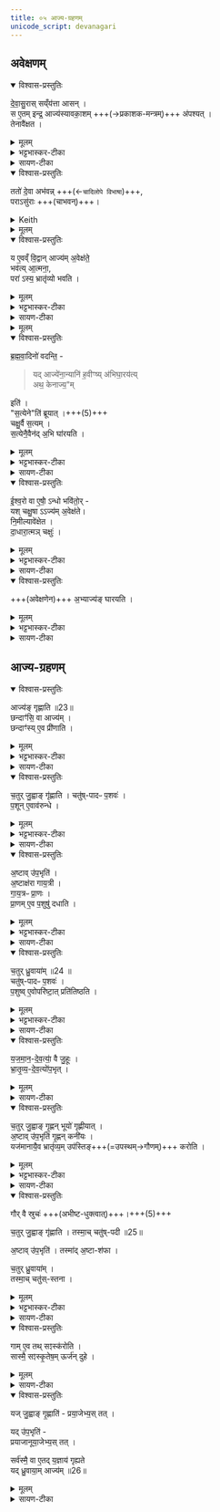 ```yaml
---
title: ०५ आज्य-ग्रहणम् 
unicode_script: devanagari
---
```

## अवेक्षणम्
<details open><summary>विश्वास-प्रस्तुतिः</summary>

दे॒वा॒सु॒रास् सय्ँय॑त्ता आसन् ।  
स ए॒तम् इन्द्र॒ आज्य॑स्यावका॒शम् +++(→प्रकाशक-मन्त्रम्)+++ अ॑पश्यत् ।  
तेनावै॑क्षत ।
</details>

<details><summary>मूलम्</summary>

दे॒वा॒सु॒रास्सय्ँय॑त्ता आसन् ।  
स ए॒तमिन्द्र॒ आज्य॑स्यावका॒शम॑पश्यत् ।  
तेनावै॑क्षत ।  
</details>

<details><summary>भट्टभास्कर-टीका</summary>

1देवासुरा इति ॥ आज्यस्यावकाशमिति 'अग्नेर्जिह्वा'1 इत्यवेक्षणमन्त्रस्यैषा संज्ञा ।
</details>

<details><summary>सायण-टीका</summary>

आहुतेः कस्या अप्यलोपोऽनन्तरायः यदेतदाज्यावेक्षणं पूर्वमुक्तं तत्र विशेषं वक्तुं तत्प्रस्तौति — ‘देवासुराः संयत्ता आसन्। स एतमिन्द्र आज्यस्यावकाशमपश्यत्। तेनावैक्षत। 
</details>

<div class="js_include" url="/vedAH_yajuH/taittirIyam/sArasvata-vibhAgaH/brAhmaNam/brAhmaNam/sarva-prastutiH/3/3_darsha-pUrNa-mAsAdi/05_Ajya-grahaNam/tato_devA_abhavan.md" unfilled newLevelForH1="5" includeTitle="false">   

<details open><summary>विश्वास-प्रस्तुतिः</summary>

ततो॑ दे॒वा अभ॑वन्न् +++(←`चादिलोपे विभाषा`)+++,  
पराऽसु॑राः +++(चाभवन्)+++।  
</details>

<details><summary>Keith</summary>

Then the gods prospered,  
the Asuras were defeated. 
</details>


<details><summary>मूलम्</summary>

ततो॑ दे॒वा अभ॑वन् ।  
पराऽसु॑राः ।
</details>
</div>

<details open><summary>विश्वास-प्रस्तुतिः</summary>

य ए॒वव्ँ वि॒द्वान् आज्य॑म् अ॒वेक्ष॑ते॒  
भव॑त्य् आ॒त्मना॒,  
परा॑ ऽस्य॒ भ्रातृ॑व्यो भवति ।
</details>

<details><summary>मूलम्</summary>

य ए॒वव्ँवि॒द्वानाज्य॑म॒वेक्ष॑ते ।
भव॑त्या॒त्मना॑ ।  
परा॑ऽस्य॒ भ्रातृ॑व्यो भवति ।
</details>

<details><summary>भट्टभास्कर-टीका</summary>

आत्मनेति । प्रकृत्यादितृतीया ।
</details>

<details><summary>सायण-टीका</summary>

य एवं विद्वानाज्यमवेक्षते। भवत्यात्मना। पराऽस्य भ्रातृव्यो भवति’ (ब्रा. का. ३ प्र. ३ अ. ५) इति। **अवकाशः** प्रकाशको मन्त्रः। स चाग्नेर् जिह्वाऽसीत्य्-आदिकः। 
</details>

<details><summary>मूलम्</summary>


ई॒श्व॒रो वा ए॒षो॑ऽन्धो भवि॑तोः ।  

यश्चक्षु॒षाऽऽज्य॑म॒वेक्ष॑ते ।
नि॒मील्यावे॑क्षेत ।
</details>

<details open><summary>विश्वास-प्रस्तुतिः</summary>

ब्र॒ह्म॒वा॒दिनो॑ वदन्ति॒ - 

> यद् आज्ये॑ना॒न्यानि॑ ह॒वीꣳष्य् अ॑भिघा॒रय॑त्य्  
> अथ॒ केनाज्य॒"म् 

इति॑ ।  
"स॒त्येने"ति॑ ब्रूयात् ।+++(5)+++  
चक्षु॒र्वै स॒त्यम् ।  
स॒त्येनै॒वैन॑द् अ॒भि घा॑रयति ।
</details>

<details><summary>मूलम्</summary>

ब्र॒ह्म॒वा॒दिनो॑ वदन्ति ।  
यदाज्ये॑ना॒न्यानि॑ ह॒वीꣳष्य॑भिघा॒रय॑ति ॥22॥  
अथ॒ केनाज्य॒मिति॑ ।  
स॒त्येनेति॑ ब्रूयात् ।  

चक्षु॒र्वै स॒त्यम् ।  
स॒त्येनै॒वैन॑द॒भि घा॑रयति ।
</details>

<details><summary>भट्टभास्कर-टीका</summary>

यदाज्येनेति । गतम् ।
सत्यं सतां साधु यथार्थग्रहणसामर्थ्यात् । 
</details>

<details><summary>सायण-टीका</summary>

अभिघारणरूपत्वकथनेनावेक्षणं प्रशंसति – ‘ब्रह्मवादिनो वदन्ति। यदाज्योनान्यानि हवीꣳष्याभिघारयति। अथ केनाऽऽज्यमिति। शत्येनेति ब्रूयात्। चक्षुर्वै सत्यम्। सत्येनैवैनदभिघारयति’ (ब्रा. का. ३ प्र. ३ अ. ५) इति। 
</details>

<details open><summary>विश्वास-प्रस्तुतिः</summary>

ई॒श्व॒रो वा ए॒षो॒॑ ऽन्धो भवि॑तो॒र् -  
यश् चक्षु॒षा ऽऽज्य॑म् अ॒वेक्ष॑ते।  
नि॒मील्यावे॑क्षेत ।  
दा॒धारा॒त्मञ् चक्षुः॑ ।
</details>

<details><summary>मूलम्</summary>

ई॒श्व॒रो वा ए॒षो॑ऽन्धो भवि॑तोः ।  
यश्चक्षु॒षाऽऽज्य॑म॒वेक्ष॑ते  
नि॒मील्यावे॑क्षेत ।  
दा॒धारा॒त्मञ् चक्षुः॑ ।
</details>

<details><summary>भट्टभास्कर-टीका</summary>

अन्धो भवितोः भवितुमीश्वरः । 'ईश्वरे तोसुन्कसुनौ' इति तोसुन् । तेजस्त्वादाज्यस्य ।

दाधारेति । आत्मनि चक्षुरविकलं धारयति स्थापयति । छान्दसो लिट्, तुजादित्वादभ्यासस्य दीर्घत्वम् ।
</details>

<details><summary>सायण-टीका</summary>

अवेक्षणे निमीलनरूपं विशेषं – “ईश्वरो वा एषोऽन्धे भवितोः। यश्चक्षुषाऽऽज्यमवेक्षते। निमील्यावेक्षेत। दाधाराऽऽत्मन्चक्षुः। 
</details>

<details open><summary>विश्वास-प्रस्तुतिः</summary>

+++(अवेक्षणेन)+++ अ॒भ्याज्य॑ङ् घारयति ।  
</details>

<details><summary>मूलम्</summary>

अ॒भ्याज्य॑ङ्घारयति ।  
</details>

<details><summary>भट्टभास्कर-टीका</summary>

आज्यं चाभिघारयति निमीलनेनात्मनि स्थापितं भवति । अवेक्षणेनाज्यस्याभिघारणम् ॥
</details>

<details><summary>सायण-टीका</summary>

अभ्याज्यं धारयति’ (ब्रा. का. ३ प्र. ३ अ. ५) इति।
</details>

## आज्य-ग्रहणम्
<details open><summary>विश्वास-प्रस्तुतिः</summary>

आज्य॑ङ् गृह्णाति ॥23॥  
छन्दाꣳ॑सि॒ वा आज्य॑म् ।  
छन्दाꣳ॑स्य् ए॒व प्री॑णाति ।
</details>

<details><summary>मूलम्</summary>

आज्य॑ङ्गृह्णाति ॥23॥  
छन्दाꣳ॑सि॒ वा आज्य॑म् ।  
छन्दाꣳ॑स्य् ए॒व प्री॑णाति ।
</details>

<details><summary>भट्टभास्कर-टीका</summary>

2आज्यं गृह्णातीति ॥ चतुर्ग्रहादिविशिष्टम् ।
</details>

<details><summary>सायण-टीका</summary>

विधत्ते — ‘आज्यं गृह्णाति। छन्दाꣳसि वा आज्यम्। छन्दाꣳस्येव प्रीणाति’ (ब्रा. का. ३ प्र. ३ अ. ५) इति। 
</details>

<details open><summary>विश्वास-प्रस्तुतिः</summary>

च॒तुर् जु॒ह्वाङ् गृ॑ह्णाति ।
चतु॑ष्-पादᳶ प॒शवः॑ ।  
प॒शून् ए॒वाव॑रुन्धे ।  
</details>

<details><summary>मूलम्</summary>

च॒तुर्जु॒ह्वाङ्गृ॑ह्णाति ।
चतु॑ष्पादᳶ प॒शवः॑ ।  
प॒शूने॒वाव॑रुन्धे ।  
</details>

<details><summary>भट्टभास्कर-टीका</summary>

छन्दांसि वा इति । प्रधानसाधनत्वान् ।
</details>

<details><summary>सायण-टीका</summary>

स्रुग्विशेषेणाऽऽवृत्तिविशेषं विधत्ते — ‘चतुर्जुह्वां गृह्णाति। चतुष्पादः पशवः। पशूनेवावरुन्धे। 
</details>

<details open><summary>विश्वास-प्रस्तुतिः</summary>

अ॒ष्टाव् उ॑प॒भृति॑ ।  
अ॒ष्टाक्ष॑रा गाय॒त्री ।  
गा॒य॒त्रᳶ प्रा॒णः ।  
प्रा॒णम् ए॒व प॒शुषु॑ दधाति   ।
</details>

<details><summary>मूलम्</summary>

अ॒ष्टावु॑प॒भृति॑ ।  
अ॒ष्टाक्ष॑रा गाय॒त्री ।  
गा॒य॒त्रᳶ प्रा॒णः ।  
प्रा॒णमे॒व प॒शुषु॑ दधाति   ।
</details>

<details><summary>भट्टभास्कर-टीका</summary>

अष्टावुपभृति गृह्णातीत्येव । 
</details>

<details><summary>सायण-टीका</summary>

अष्टावुपभृति। अष्टाक्षरा गायत्री। गायत्रः प्राणः। प्राणमेव पशुषु दधाति। 
</details>

<details open><summary>विश्वास-प्रस्तुतिः</summary>

च॒तुर् ध्रु॒वाया॑म् ॥24 ॥  
चतु॑ष्-पादᳶ प॒शवः॑ ।  
प॒शुष्व् ए॒वोपरि॑ष्टा॒त् प्रति॑तिष्ठति ।  
</details>

<details><summary>मूलम्</summary>

च॒तुर्ध्रु॒वाया॑म् ॥24 ॥  
चतु॑ष्पादᳶ प॒शवः॑ ।  
प॒शुष्वे॒वोपरि॑ष्टा॒त्प्रति॑तिष्ठति ।  
</details>

<details><summary>भट्टभास्कर-टीका</summary>

एवं चतुर्ध्रुवायामित्यत्रापि ।
</details>

<details><summary>सायण-टीका</summary>

चतुर्ध्रुवायाम्। चतुष्पादः पशवः। पशुष्वेवोपरिष्टात्प्रतितिष्ठति” (ब्रा. का. ३ प्र. ३ अ. ५) इति। 
</details>

<details open><summary>विश्वास-प्रस्तुतिः</summary>

य॒ज॒मा॒न॒-दे॒व॒त्या॒॑ वै जु॒हूः ।  
भ्रा॒तृ॒व्य॒-दे॒व॒त्यो॑प॒भृत् ।  
</details>

<details><summary>मूलम्</summary>

य॒ज॒मा॒न॒दे॒व॒त्या॑ वै जु॒हूः ।  
भ्रा॒तृ॒व्य॒दे॒व॒त्यो॑प॒भृत् ।  
</details>

<details><summary>सायण-टीका</summary>

ग्राह्यस्याऽऽज्युस्य स्रुग्विशेषेणाल्पाधिकपरिमाणं विधत्ते — “यजमानदेवत्या वै जुहूः। भ्रातृव्यदेवत्योपभृत्। 
</details>

<details open><summary>विश्वास-प्रस्तुतिः</summary>

च॒तुर् जु॒ह्वाङ् गृ॒ह्णन् भूयो॑ गृह्णीयात् ।  
अ॒ष्टाव् उ॑प॒भृति॑ गृ॒ह्णन् कनी॑यः ।  
यज॑मानायै॒व भ्रातृ॑व्य॒म् उप॑स्तिङ्+++(=उपस्थम्→गौणम्)+++ करोति ।  
</details>

<details><summary>मूलम्</summary>

च॒तुर्जु॒ह्वाङ्गृ॒ह्णन्भूयो॑ गृह्णीयात्।  
अ॒ष्टावु॑प॒भृति॑ गृ॒ह्णन्कनी॑यः ।  
यज॑मानायै॒व भ्रातृ॑व्य॒मुप॑स्तिङ्करोति ।  
</details>

<details><summary>भट्टभास्कर-टीका</summary>

भूयः बहुतरम् ।

कनीय इति । गृह्णीयादित्येव । कनीयोऽल्पतरम् । 'युवाल्पयोः' इति कनादेशः ।  
उपस्तिं गुणभूतं, समीपे भवतीत्य् उपस्तिः । अस्तेः क्तिनि 'छन्दस्युभयथा' इति सार्वधातुकत्वात् भूभावाभावः, अल्लोपश्च ॥
</details>

<details><summary>सायण-टीका</summary>

चतुर्जुह्वा गृह्णन्भूयो गृह्णीयात्। अष्टावुपभृति गृह्णन्कनीयः। यजमानायैव भ्रातृव्यमुपस्तिं करोति” (ब्रा. का. ३ प्र. ३ अ. ५) इति। उप समीपे भृत्यत्वेनास्ति तिष्ठतीत्युपस्तिः। 
</details>

<details open><summary>विश्वास-प्रस्तुतिः</summary>

गौर् वै स्रुचः॑  +++(अभीष्ट-धुक्त्वात्)+++।+++(5)+++  

च॒तुर् जु॒ह्वाङ् गृ॑ह्णाति ।
तस्मा॒च् चतु॑ष्-पदी ॥25॥

अ॒ष्टाव् उ॑प॒भृति॑ ।
तस्मा॑द् अ॒ष्टा-श॑फा ।

च॒तुर् ध्रु॒वाया॑म् ।  
तस्मा॒च् चतु॑स्-स्तना ।
</details>

<details><summary>मूलम्</summary>

गौर्वै स्रुचः॑ ।  

च॒तुर्जु॒ह्वाङ्गृ॑ह्णाति ।
तस्मा॒च्चतु॑ष्पदी ॥25॥

अ॒ष्टावु॑प॒भृति॑ ।
तस्मा॑द॒ष्टाश॑फा ।

च॒तुर्ध्रु॒वाया॑म् ।  
तस्मा॒च्चतु॑स्स्तना । 
</details>

<details><summary>भट्टभास्कर-टीका</summary>

3गौर्वा इति ॥ अभिमतधुक्त्वात् ।

चतुष्पदीति । 'पादोऽन्यतरस्याम्' इति ङीप्, 'पादः पत्' इति पद्भावः ॥

अष्टावुपभृति गृह्णातीत्येव ॥

इति तैत्तिरीयब्राह्मणे तृतीये तृतीये पञ्चमोऽनुवाकः ॥

</details>

<details><summary>सायण-टीका</summary>

संख्यां पुनः प्रकारान्तरेण स्तौति – “गौर्वै स्रुचः चतुर्जुह्वां गृह्णाति। तस्माच्चतुष्पदी। अष्टावुपभृति। तस्मादष्टाशफा। चतुर्ध्रुवायाम्। तस्माच्चतुस्तना। 
</details>

<details open><summary>विश्वास-प्रस्तुतिः</summary>

गाम् ए॒व तथ् सꣵस्क॑रोति ।  
सास्मै॒ सꣵस्कृ॒तेष॒म् ऊर्ज॑न् दुहे ।  
</details>

<details><summary>मूलम्</summary>

गामे॒व तथ्सꣵस्क॑रोति ।  
सास्मै॒ सꣵस्कृ॒तेष॒मूर्ज॑न्दुहे ।  
</details>

<details><summary>सायण-टीका</summary>

गामेव तत्सꣳस्करोति। साऽस्मै सꣳस्कृतेषमूर्जं दुहे” (ब्रा. का. ३ प्र. ३ अ. ५) इति। 
</details>

<details open><summary>विश्वास-प्रस्तुतिः</summary>

यज् जु॒ह्वाङ् गृ॒ह्णाति॑ -
प्रया॒जेभ्य॒स् तत् ।

यद् उ॑प॒भृति॑ -  
प्रयाजानूया॒जेभ्य॒स् तत् ।  

सर्व॑स्मै॒ वा ए॒तद् य॒ज्ञाय॑ गृह्यते  
यद् ध्रु॒वाया॒म् आज्य॑म् ॥26॥
</details>

<details><summary>मूलम्</summary>

यज्जु॒ह्वाङ्गृ॒ह्णाति॑ ।
प्र॒या॒जेभ्य॒स्तत् ।

यदु॑प॒भृति॑ ।
प्र॒या॒जा॒नू॒या॒जेभ्य॒स्तत् ।  

सर्व॑स्मै॒ वा ए॒तद्य॒ज्ञाय॑ गृह्यते ।
यद्ध्रु॒वाया॒माज्य॑म् ॥26॥
</details>

<details><summary>सायण-टीका</summary>

गृहीतस्याऽऽज्यस्य यथोचितमाहुत्यङ्गत्वं दर्शयति – “यज्जुह्वां गृह्णाति। प्रयाजेभ्यस्तत्। यदुपभृति। प्रयाजानूयाजेभ्यस्तत्। सर्वस्मै वा एतद्यज्ञाय गृह्यते। यद्ध्रुवायामाज्यम्” (ब्रा. का. ३ प्र. ३ अ. ५) इति। पञ्चसु प्रयाजेषु त्रयं जौहवाज्येन निष्पाद्यं, द्वयं त्वौपभृतार्धेन, शिष्टेन त्वनूयाजाः। यत्र द्रव्यापेक्षा तत्र सर्वत्र ध्रौवम्।
</details>

